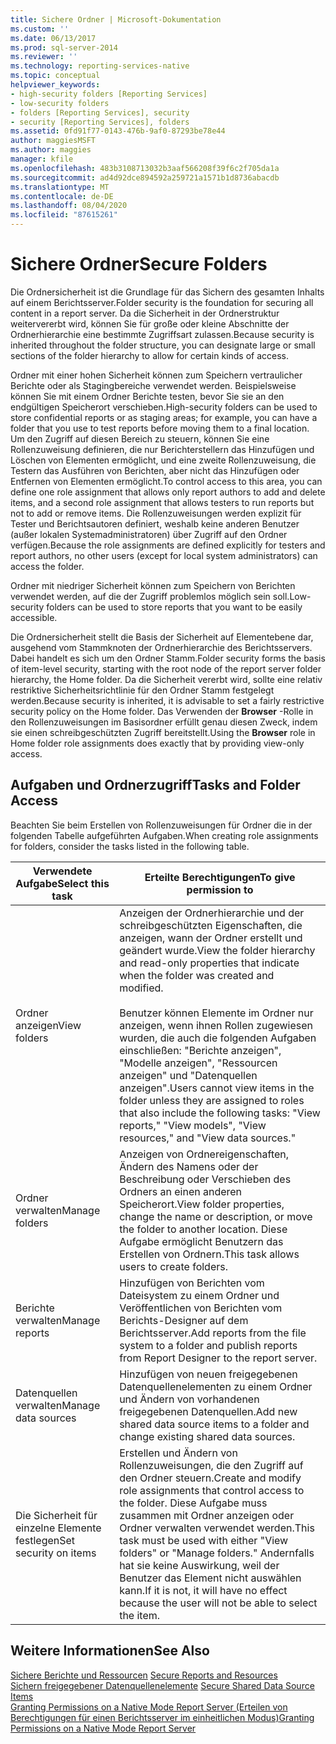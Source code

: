 ```yaml
---
title: Sichere Ordner | Microsoft-Dokumentation
ms.custom: ''
ms.date: 06/13/2017
ms.prod: sql-server-2014
ms.reviewer: ''
ms.technology: reporting-services-native
ms.topic: conceptual
helpviewer_keywords:
- high-security folders [Reporting Services]
- low-security folders
- folders [Reporting Services], security
- security [Reporting Services], folders
ms.assetid: 0fd91f77-0143-476b-9af0-87293be78e44
author: maggiesMSFT
ms.author: maggies
manager: kfile
ms.openlocfilehash: 483b3108713032b3aaf566208f39f6c2f705da1a
ms.sourcegitcommit: ad4d92dce894592a259721a1571b1d8736abacdb
ms.translationtype: MT
ms.contentlocale: de-DE
ms.lasthandoff: 08/04/2020
ms.locfileid: "87615261"
---
```

# <a name="secure-folders"></a><span data-ttu-id="553cd-102">Sichere Ordner</span><span class="sxs-lookup"><span data-stu-id="553cd-102">Secure Folders</span></span>
  <span data-ttu-id="553cd-103">Die Ordnersicherheit ist die Grundlage für das Sichern des gesamten Inhalts auf einem Berichtsserver.</span><span class="sxs-lookup"><span data-stu-id="553cd-103">Folder security is the foundation for securing all content in a report server.</span></span> <span data-ttu-id="553cd-104">Da die Sicherheit in der Ordnerstruktur weitervererbt wird, können Sie für große oder kleine Abschnitte der Ordnerhierarchie eine bestimmte Zugriffsart zulassen.</span><span class="sxs-lookup"><span data-stu-id="553cd-104">Because security is inherited throughout the folder structure, you can designate large or small sections of the folder hierarchy to allow for certain kinds of access.</span></span>  
  
 <span data-ttu-id="553cd-105">Ordner mit einer hohen Sicherheit können zum Speichern vertraulicher Berichte oder als Stagingbereiche verwendet werden. Beispielsweise können Sie mit einem Ordner Berichte testen, bevor Sie sie an den endgültigen Speicherort verschieben.</span><span class="sxs-lookup"><span data-stu-id="553cd-105">High-security folders can be used to store confidential reports or as staging areas; for example, you can have a folder that you use to test reports before moving them to a final location.</span></span> <span data-ttu-id="553cd-106">Um den Zugriff auf diesen Bereich zu steuern, können Sie eine Rollenzuweisung definieren, die nur Berichterstellern das Hinzufügen und Löschen von Elementen ermöglicht, und eine zweite Rollenzuweisung, die Testern das Ausführen von Berichten, aber nicht das Hinzufügen oder Entfernen von Elementen ermöglicht.</span><span class="sxs-lookup"><span data-stu-id="553cd-106">To control access to this area, you can define one role assignment that allows only report authors to add and delete items, and a second role assignment that allows testers to run reports but not to add or remove items.</span></span> <span data-ttu-id="553cd-107">Die Rollenzuweisungen werden explizit für Tester und Berichtsautoren definiert, weshalb keine anderen Benutzer (außer lokalen Systemadministratoren) über Zugriff auf den Ordner verfügen.</span><span class="sxs-lookup"><span data-stu-id="553cd-107">Because the role assignments are defined explicitly for testers and report authors, no other users (except for local system administrators) can access the folder.</span></span>  
  
 <span data-ttu-id="553cd-108">Ordner mit niedriger Sicherheit können zum Speichern von Berichten verwendet werden, auf die der Zugriff problemlos möglich sein soll.</span><span class="sxs-lookup"><span data-stu-id="553cd-108">Low-security folders can be used to store reports that you want to be easily accessible.</span></span>  
  
 <span data-ttu-id="553cd-109">Die Ordnersicherheit stellt die Basis der Sicherheit auf Elementebene dar, ausgehend vom Stammknoten der Ordnerhierarchie des Berichtsservers. Dabei handelt es sich um den Ordner Stamm.</span><span class="sxs-lookup"><span data-stu-id="553cd-109">Folder security forms the basis of item-level security, starting with the root node of the report server folder hierarchy, the Home folder.</span></span> <span data-ttu-id="553cd-110">Da die Sicherheit vererbt wird, sollte eine relativ restriktive Sicherheitsrichtlinie für den Ordner Stamm festgelegt werden.</span><span class="sxs-lookup"><span data-stu-id="553cd-110">Because security is inherited, it is advisable to set a fairly restrictive security policy on the Home folder.</span></span> <span data-ttu-id="553cd-111">Das Verwenden der **Browser** -Rolle in den Rollenzuweisungen im Basisordner erfüllt genau diesen Zweck, indem sie einen schreibgeschützten Zugriff bereitstellt.</span><span class="sxs-lookup"><span data-stu-id="553cd-111">Using the **Browser** role in Home folder role assignments does exactly that by providing view-only access.</span></span>  
  
## <a name="tasks-and-folder-access"></a><span data-ttu-id="553cd-112">Aufgaben und Ordnerzugriff</span><span class="sxs-lookup"><span data-stu-id="553cd-112">Tasks and Folder Access</span></span>  
 <span data-ttu-id="553cd-113">Beachten Sie beim Erstellen von Rollenzuweisungen für Ordner die in der folgenden Tabelle aufgeführten Aufgaben.</span><span class="sxs-lookup"><span data-stu-id="553cd-113">When creating role assignments for folders, consider the tasks listed in the following table.</span></span>  
  
|<span data-ttu-id="553cd-114">Verwendete Aufgabe</span><span class="sxs-lookup"><span data-stu-id="553cd-114">Select this task</span></span>|<span data-ttu-id="553cd-115">Erteilte Berechtigungen</span><span class="sxs-lookup"><span data-stu-id="553cd-115">To give permission to</span></span>|  
|----------------------|---------------------------|  
|<span data-ttu-id="553cd-116">Ordner anzeigen</span><span class="sxs-lookup"><span data-stu-id="553cd-116">View folders</span></span>|<span data-ttu-id="553cd-117">Anzeigen der Ordnerhierarchie und der schreibgeschützten Eigenschaften, die anzeigen, wann der Ordner erstellt und geändert wurde.</span><span class="sxs-lookup"><span data-stu-id="553cd-117">View the folder hierarchy and read-only properties that indicate when the folder was created and modified.</span></span><br /><br /> <span data-ttu-id="553cd-118">Benutzer können Elemente im Ordner nur anzeigen, wenn ihnen Rollen zugewiesen wurden, die auch die folgenden Aufgaben einschließen: "Berichte anzeigen", "Modelle anzeigen", "Ressourcen anzeigen" und "Datenquellen anzeigen".</span><span class="sxs-lookup"><span data-stu-id="553cd-118">Users cannot view items in the folder unless they are assigned to roles that also include the following tasks: "View reports," "View models", "View resources," and "View data sources."</span></span>|  
|<span data-ttu-id="553cd-119">Ordner verwalten</span><span class="sxs-lookup"><span data-stu-id="553cd-119">Manage folders</span></span>|<span data-ttu-id="553cd-120">Anzeigen von Ordnereigenschaften, Ändern des Namens oder der Beschreibung oder Verschieben des Ordners an einen anderen Speicherort.</span><span class="sxs-lookup"><span data-stu-id="553cd-120">View folder properties, change the name or description, or move the folder to another location.</span></span> <span data-ttu-id="553cd-121">Diese Aufgabe ermöglicht Benutzern das Erstellen von Ordnern.</span><span class="sxs-lookup"><span data-stu-id="553cd-121">This task allows users to create folders.</span></span>|  
|<span data-ttu-id="553cd-122">Berichte verwalten</span><span class="sxs-lookup"><span data-stu-id="553cd-122">Manage reports</span></span>|<span data-ttu-id="553cd-123">Hinzufügen von Berichten vom Dateisystem zu einem Ordner und Veröffentlichen von Berichten vom Berichts-Designer auf dem Berichtsserver.</span><span class="sxs-lookup"><span data-stu-id="553cd-123">Add reports from the file system to a folder and publish reports from Report Designer to the report server.</span></span>|  
|<span data-ttu-id="553cd-124">Datenquellen verwalten</span><span class="sxs-lookup"><span data-stu-id="553cd-124">Manage data sources</span></span>|<span data-ttu-id="553cd-125">Hinzufügen von neuen freigegebenen Datenquellenelementen zu einem Ordner und Ändern von vorhandenen freigegebenen Datenquellen.</span><span class="sxs-lookup"><span data-stu-id="553cd-125">Add new shared data source items to a folder and change existing shared data sources.</span></span>|  
|<span data-ttu-id="553cd-126">Die Sicherheit für einzelne Elemente festlegen</span><span class="sxs-lookup"><span data-stu-id="553cd-126">Set security on items</span></span>|<span data-ttu-id="553cd-127">Erstellen und Ändern von Rollenzuweisungen, die den Zugriff auf den Ordner steuern.</span><span class="sxs-lookup"><span data-stu-id="553cd-127">Create and modify role assignments that control access to the folder.</span></span> <span data-ttu-id="553cd-128">Diese Aufgabe muss zusammen mit Ordner anzeigen oder Ordner verwalten verwendet werden.</span><span class="sxs-lookup"><span data-stu-id="553cd-128">This task must be used with either "View folders" or "Manage folders."</span></span> <span data-ttu-id="553cd-129">Andernfalls hat sie keine Auswirkung, weil der Benutzer das Element nicht auswählen kann.</span><span class="sxs-lookup"><span data-stu-id="553cd-129">If it is not, it will have no effect because the user will not be able to select the item.</span></span>|  
  
## <a name="see-also"></a><span data-ttu-id="553cd-130">Weitere Informationen</span><span class="sxs-lookup"><span data-stu-id="553cd-130">See Also</span></span>  
 <span data-ttu-id="553cd-131">[Sichere Berichte und Ressourcen](secure-reports-and-resources.md) </span><span class="sxs-lookup"><span data-stu-id="553cd-131">[Secure Reports and Resources](secure-reports-and-resources.md) </span></span>  
 <span data-ttu-id="553cd-132">[Sichern freigegebener Datenquellenelemente](secure-shared-data-source-items.md) </span><span class="sxs-lookup"><span data-stu-id="553cd-132">[Secure Shared Data Source Items](secure-shared-data-source-items.md) </span></span>  
 [<span data-ttu-id="553cd-133">Granting Permissions on a Native Mode Report Server (Erteilen von Berechtigungen für einen Berichtsserver im einheitlichen Modus)</span><span class="sxs-lookup"><span data-stu-id="553cd-133">Granting Permissions on a Native Mode Report Server</span></span>](granting-permissions-on-a-native-mode-report-server.md)  
  
  
